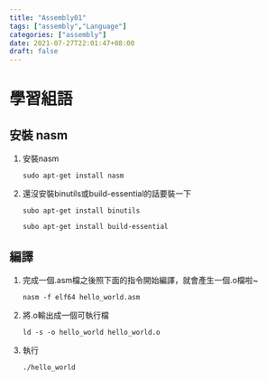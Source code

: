 ```yaml
---
title: "Assembly01"
tags: ["assembly","Language"]
categories: ["assembly"]
date: 2021-07-27T22:01:47+08:00
draft: false
---
```

# 學習組語
<!--more-->
## 安裝 nasm
1.  安裝nasm
    ```
    sudo apt-get install nasm
    ```
2. 還沒安裝binutils或build-essential的話要裝一下
    ```
    subo apt-get install binutils
    ```
    ```
    subo apt-get install build-essential
    ```

## 編譯

1. 完成一個.asm檔之後照下面的指令開始編譯，就會產生一個.o檔啦~
    ```
    nasm -f elf64 hello_world.asm
    ```
2. 將.o輸出成一個可執行檔
    ```
    ld -s -o hello_world hello_world.o
    ```
3. 執行
    ```
    ./hello_world
    ```